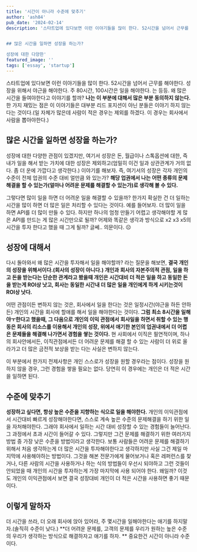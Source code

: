 ```yaml
---
title: '시간이 아니라 수준에 맞추기'
author: 'ash84'
pub_date: '2024-02-14'
description: '스타트업에 있다보면 이런 이야기들을 많이 한다. 52시간을 넘어서 근무를 해야한다. 성장을 위해서 야근을 해야한다. 주 80시간, 100시간은 일을 해야한다. 는 등등. 왜 많은 시간을 들여야한다고 이야기를 할까? **나는 이 부분에 대해서 많은 부분 동의하지 않는다.** 한 가지 재밌는 점은 이 이야기들은 대부분 리드 포지션이 아닌 분들은 이야기 하지 않는 다는 것이다.(일 자체가 많은데 사람이 적은 경우는 제외를 하겠다. 이 경우는 회사에서 사람을 뽑아야한다.)


## 많은 시간을 일하면 성장을 하는가? 

성장에 대한 다양한'
featured_image: ''
tags: ['essay', 'startup']
---
```


스타트업에 있다보면 이런 이야기들을 많이 한다. 52시간을 넘어서 근무를 해야한다. 성장을 위해서 야근을 해야한다. 주 80시간, 100시간은 일을 해야한다. 는 등등. 왜 많은 시간을 들여야한다고 이야기를 할까? **나는 이 부분에 대해서 많은 부분 동의하지 않는다.** 한 가지 재밌는 점은 이 이야기들은 대부분 리드 포지션이 아닌 분들은 이야기 하지 않는 다는 것이다.(일 자체가 많은데 사람이 적은 경우는 제외를 하겠다. 이 경우는 회사에서 사람을 뽑아야한다.)


## 많은 시간을 일하면 성장을 하는가? 

성장에 대한 다양한 관점이 있겠지만, 여기서 성장은 돈, 월급이나 스톡옵션에 대한, 즉 내가 일을 해서 받는 가치에 대한 성장은 제외하고(엄밀히 이건 일과 상관관계가 거의 없다. 좀 더 운에 가깝다고 생각한다.) 이야기를 해보자. 즉, 여기서의 성장은 각자 개인의 수준이 전체 업권의 수준 대비 얼만큼 와 있는가? **해당 업권에서 나는 어떤 종류의 문제해결을 할 수 있는가(얼마나 어려운 문제를 해결할 수 있는가)로 생각해 볼 수 있다.** 


그렇다면 많이 일을 하면 더 어려운 일을 해결할 수 있을까? 한가지 확실한 건 더 일하는 시간을 많이 하면 더 많은 일은 처리할 수 있다는 것이다. 예를 들어보자. 더 많이 일을 하면 API를 더 많이 만들 수 있다. 하지만 하나의 엄청 만들기 어렵고 생각해야할 게 많은 API를 만드는 게 많은 시간만으로 될까? 어제와 똑같은 생각과 방식으로 x2 x3 x5의 시간을 투자 한다고 했을 때 그게 될까? 글쎄.. 의문이다. ☹️


## 성장에 대해서 

다시 돌아와서 왜 많은 시간을 투자해서 일을 해야할까? 라는 질문을 해보면, **결국 개인의 성장을 위해서이다.(회사의 성장이 아니다.) 개인과 회사의 자본주의적 관점, 일을 하고 돈을 받는다는 단순한 관계라고 봤을때 개인은 시간대비 더 적은 일을 하고 동일한 돈을 받는게 ROI상 낫고, 회사는 동일한 시간내 더 많은 일을 개인에게 하게 시키는것이 ROI상 낫다.** 

어떤 관점이든 변하지 않는 것은, 회사에서 일을 한다는 것은 일정시간(야근을 하든 안하든) 개인의 시간을 회사에 할애를 해서 일을 해야한다는 것이다. **그럼 최소 8시간을 일해야ㅜ한다고 했을때, 그 다음으로 개인의 이익 관점에서 회사일을 하면서 취할 수 있는 행동은 회사의 리소스를 이용해서 개인의 성장, 위에서 애기한 본인의 업권내에서 더 어렵은 문제들을 해결해 나가면서 경험을 쌓는 것이다.** 현 사회에서 이직은 필연적이며, 하나의 회사안에서든, 이직관점에서든 더 어려운 문제를 해결 할 수 있는 사람이 더 위로 올라가고 더 많은 금전적 보상을 받는 다는 사실은 변하지 않는다. 


이 부분에서 한가지 전제사항은 개인 스스로가 성장을 원할 경우라는 점이다. 성장을 원하지 않을 경우, 그런 경험을 쌓을 필요는 없다. 당연히 이 경우에는 개인은 더 적은 시간을 일하면 된다. 


## 수준에 맞추기 

**성장하고 싶다면, 항상 높은 수준을 지향하는 식으로 일을 해야한다.** 개인의 이익관점에서 시간대비 빠르게 성장해야한다면, 스스로 계속 높은 수준의 문제해결을 하기 위한 일을 자처해야한다. 그래야 회사에서 일하는 시간 대비 성장할 수 있는 경험들이 늘어난다. 그 과정에서 초과 시간이 들어갈 수 있다. 그렇지만 그건 문제를 해결하기 위한 여러가지 방법 중 가장 낮은 수준을 방법이라고 생각한다. 보통 사람들은 어려운 문제를 해결하기 위해서 처음 생각하는게 더 많은 시간을 투자해야한다고 생각하지만 사실 그건 제일 마지막에 사용해야하는 방법이다. 그것을 해본 전문가에게 물어보거나 혹은 레퍼런스를 찾거나, 다른 사람의 시간을 사용하거나 하는 식의 방법들이 우선시 되야하고 그런 것들이 안되었을 때 개인의 시간을 투자하는게 가장 마지막에 사용 되어야 한다. 왜일까? 이것도 개인의 이익관점에서 보면 결국 성장대비 개인이 더 적은 시간을 사용하면 좋기 때문이다. 

## 이렇게 말하자

더 시간을 쓰라, 더 오래 회사에 앉아 있어라, 주 몇시간을 일해야한다는 애기를 하지말자.(솔직히 수준이 낮다.) **더 어려운 문제를, 고객의 문제를 우리가 원하는 높은 수준의 우리가 생각하는 방식으로 해결하자고  애기를 하자. ** 중요한건 시간이 아니라 수준이다. 
